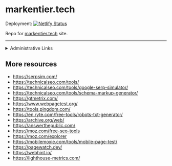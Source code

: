# markentier.tech

Deployment: [![Netlify Status](https://api.netlify.com/api/v1/badges/cd189619-56fb-4707-8c19-74ea4a1bf9db/deploy-status)](https://app.netlify.com/sites/markentier-tech/deploys)

Repo for [markentier.tech](https://markentier.tech/) site.

-----

<details>
  <summary>Administrative Links</summary>

- <https://search.google.com/search-console?resource_id=https://markentier.tech/>
- <https://search.google.com/test/rich-results?url=https://markentier.tech/>
- <https://search.google.com/test/mobile-friendly?url=https://markentier.tech/>
- <https://developers.google.com/speed/pagespeed/insights/?url=https://markentier.tech/>
- <https://www.bing.com/webmasters/home?siteUrl=https://markentier.tech/>
- <https://ahrefs.com/site-explorer/overview/v2/domain/live?target=markentier.tech>
- <https://ahrefs.com/site-audit/1994178/>
- <https://moz.com/domain-analysis?site=https://markentier.tech/>
- <https://hstspreload.org/?domain=markentier.tech>

</details>

## More resources

- <https://serpsim.com/>
- <https://technicalseo.com/tools/>
- <https://technicalseo.com/tools/google-serp-simulator/>
- <https://technicalseo.com/tools/schema-markup-generator/>
- <https://gtmetrix.com/>
- <https://www.webpagetest.org/>
- <https://tools.pingdom.com/>
- <https://en.ryte.com/free-tools/robots-txt-generator/>
- <https://archive.org/web/>
- <https://answerthepublic.com/>
- <https://moz.com/free-seo-tools>
- <https://moz.com/explorer>
- <https://mobilemoxie.com/tools/mobile-page-test/>
- <https://pagewatch.dev/>
- <https://webhint.io/>
- <https://lighthouse-metrics.com/>
